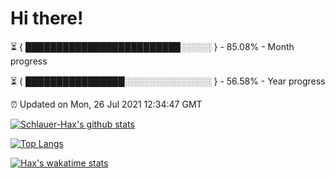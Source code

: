 # Hi there!

⏳ { █████████████████████████░░░░░ } - 85.08% - Month progress

⏳ { ████████████████░░░░░░░░░░░░░░ } - 56.58% - Year progress

⏰ Updated on Mon, 26 Jul 2021 12:34:47 GMT


[![Schlauer-Hax's github stats](https://github-readme-stats.vercel.app/api?username=Schlauer-Hax&show_icons=true&theme=dark&count_private=true)](https://github.com/Schlauer-Hax)


[![Top Langs](https://github-readme-stats.vercel.app/api/top-langs/?username=Schlauer-Hax&layout=compact&theme=dark)](https://github.com/Schlauer-Hax?tab=repositories)


[![Hax's wakatime stats](https://github-readme-stats.vercel.app/api/wakatime?username=Hax&theme=dark)](https://wakatime.com/@Hax)

